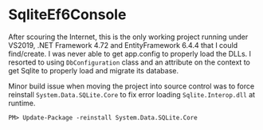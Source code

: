 # SqliteEf6Console
After scouring the Internet, this is the only working project running under VS2019, .NET Framework 4.72 and EntityFramework 6.4.4 that I could find/create. I was never able to get app.config to properly load the DLLs. I resorted to using `DbConfiguration` class and an attribute on the context to get Sqlite to properly load and migrate its database.

Minor build issue when moving the project into source control was to force reinstall `System.Data.SQLite.Core` to fix error loading `Sqlite.Interop.dll` at runtime.

`PM> Update-Package -reinstall System.Data.SQLite.Core`
